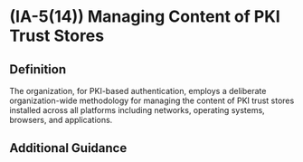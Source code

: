 
# (IA-5(14)) Managing Content of PKI Trust Stores

## Definition

The organization, for PKI-based authentication, employs a deliberate organization-wide methodology for managing the content of PKI trust stores installed across all platforms including networks, operating systems, browsers, and applications.

## Additional Guidance


